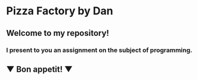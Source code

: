 # Pizza Factory by Dan
## Welcome to my repository!
### I present to you an assignment on the subject of programming.

##     ▼ Bon appetit! ▼
